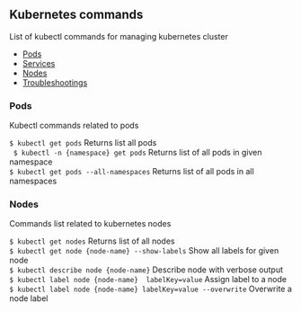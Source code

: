## Kubernetes commands

List of kubectl commands for managing kubernetes cluster

- [Pods](#pods)
- [Services](#services)
- [Nodes](#nodes)
- [Troubleshootings](#troubleshootings)

### Pods
Kubectl commands related to pods  

``$ kubectl get pods``   Returns list all pods  
`` $ kubectl -n {namespace} get pods``  Returns list of all pods in given namespace  
 `` $ kubectl get pods --all-namespaces ``  Returns list of all pods in all namespaces  
  
### Nodes
 
 Commands list related to kubernetes nodes  
 
 ``$ kubectl get nodes``  Returns list of all nodes  
 ``$ kubectl get node {node-name} --show-labels``  Show all labels for given node  
 ``$ kubectl describe node {node-name}``  Describe node with verbose output  
``$ kubectl label node {node-name}  labelKey=value``  Assign label to a node  
``$ kubectl label node {node-name} labelKey=value --overwrite``   Overwrite a node label
